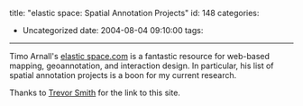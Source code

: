title: "elastic space:  Spatial Annotation Projects"
id: 148
categories:
  - Uncategorized
date: 2004-08-04 09:10:00
tags:
---

Timo Arnall's [elastic space.com](http://www.elasticspace.com/) is a fantastic resource for web-based mapping, geoannotation, and interaction design. In particular, his list of spatial annotation projects is a boon for my current research. 

Thanks to [Trevor Smith](http://trevor.typepad.com/blog/transmutable/) for the link to this site. 